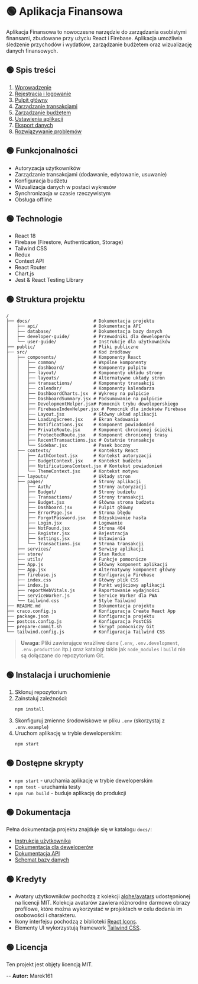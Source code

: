 # 🟢 Aplikacja Finansowa

Aplikacja Finansowa to nowoczesne narzędzie do zarządzania osobistymi finansami, zbudowane przy użyciu React i Firebase. Aplikacja umożliwia śledzenie przychodów i wydatków, zarządzanie budżetem oraz wizualizację danych finansowych.

## 🟢 Spis treści

1. [Wprowadzenie](#wprowadzenie)
2. [Rejestracja i logowanie](#rejestracja-i-logowanie)
3. [Pulpit główny](#pulpit-główny)
4. [Zarządzanie transakcjami](#zarządzanie-transakcjami)
5. [Zarządzanie budżetem](#zarządzanie-budżetem)
6. [Ustawienia aplikacji](#ustawienia-aplikacji)
7. [Eksport danych](#eksport-danych)
8. [Rozwiązywanie problemów](#rozwiązywanie-problemów)

## 🟢 Funkcjonalności

- Autoryzacja użytkowników
- Zarządzanie transakcjami (dodawanie, edytowanie, usuwanie)
- Konfiguracja budżetu
- Wizualizacja danych w postaci wykresów
- Synchronizacja w czasie rzeczywistym
- Obsługa offline

## 🟢 Technologie

- React 18
- Firebase (Firestore, Authentication, Storage)
- Tailwind CSS
- Redux
- Context API
- React Router
- Chart.js
- Jest & React Testing Library

## 🟢 Struktura projektu

```
/
├── docs/                        # Dokumentacja projektu
│   ├── api/                     # Dokumentacja API
│   ├── database/                # Dokumentacja bazy danych
│   ├── developer-guide/         # Przewodniki dla deweloperów
│   └── user-guide/              # Instrukcje dla użytkowników
├── public/                      # Pliki publiczne
├── src/                         # Kod źródłowy
│   ├── components/              # Komponenty React
│   │   ├── common/              # Wspólne komponenty
│   │   ├── dashboard/           # Komponenty pulpitu
│   │   ├── layout/              # Komponenty układu strony
│   │   ├── layouts/             # Alternatywne układy stron
│   │   ├── transactions/        # Komponenty transakcji
│   │   ├── calendar/            # Komponenty kalendarza
│   │   ├── DashboardCharts.jsx  # Wykresy na pulpicie
│   │   ├── DashboardSummary.jsx # Podsumowanie na pulpicie
│   │   ├── DevelopmentHelper.jsx# Pomocnik trybu deweloperskiego
│   │   ├── FirebaseIndexHelper.jsx # Pomocnik dla indeksów Firebase
│   │   ├── Layout.jsx           # Główny układ aplikacji
│   │   ├── LoadingScreen.jsx    # Ekran ładowania
│   │   ├── Notifications.jsx    # Komponent powiadomień
│   │   ├── PrivateRoute.jsx     # Komponent chronionej ścieżki
│   │   ├── ProtectedRoute.jsx   # Komponent chronionej trasy
│   │   ├── RecentTransactions.jsx # Ostatnie transakcje
│   │   └── Sidebar.jsx          # Pasek boczny
│   ├── contexts/                # Konteksty React
│   │   ├── AuthContext.jsx      # Kontekst autoryzacji
│   │   ├── BudgetContext.jsx    # Kontekst budżetu
│   │   ├── NotificationsContext.jsx # Kontekst powiadomień
│   │   └── ThemeContext.jsx     # Kontekst motywu
│   ├── layouts/                 # Układy stron
│   ├── pages/                   # Strony aplikacji
│   │   ├── Auth/                # Strony autoryzacji
│   │   ├── Budget/              # Strony budżetu
│   │   ├── Transactions/        # Strony transakcji
│   │   ├── Budget.jsx           # Główna strona budżetu
│   │   ├── Dashboard.jsx        # Pulpit główny
│   │   ├── ErrorPage.jsx        # Strona błędu
│   │   ├── ForgotPassword.jsx   # Odzyskiwanie hasła
│   │   ├── Login.jsx            # Logowanie
│   │   ├── NotFound.jsx         # Strona 404
│   │   ├── Register.jsx         # Rejestracja
│   │   ├── Settings.jsx         # Ustawienia
│   │   └── Transactions.jsx     # Strona transakcji
│   ├── services/                # Serwisy aplikacji
│   ├── store/                   # Stan Redux
│   ├── utils/                   # Funkcje pomocnicze
│   ├── App.js                   # Główny komponent aplikacji
│   ├── App.jsx                  # Alternatywny komponent główny
│   ├── firebase.js              # Konfiguracja Firebase
│   ├── index.css                # Główny plik CSS
│   ├── index.js                 # Punkt wejściowy aplikacji
│   ├── reportWebVitals.js       # Raportowanie wydajności
│   ├── serviceWorker.js         # Service Worker dla PWA
│   └── tailwind.css             # Style Tailwind
├── README.md                    # Dokumentacja projektu
├── craco.config.js              # Konfiguracja Create React App
├── package.json                 # Konfiguracja projektu
├── postcss.config.js            # Konfiguracja PostCSS
├── prepare-commit.sh            # Skrypt pomocniczy Git
└── tailwind.config.js           # Konfiguracja Tailwind CSS
```

> **Uwaga**: Pliki zawierające wrażliwe dane (`.env`, `.env.development`, `.env.production` itp.) oraz katalogi takie jak `node_modules` i `build` nie są dołączane do repozytorium Git.

## 🟢 Instalacja i uruchomienie

1. Sklonuj repozytorium
2. Zainstaluj zależności:
   ```bash
   npm install
   ```
3. Skonfiguruj zmienne środowiskowe w pliku `.env` (skorzystaj z `.env.example`)
4. Uruchom aplikację w trybie deweloperskim:
   ```bash
   npm start
   ```

## 🟢 Dostępne skrypty

- `npm start` - uruchamia aplikację w trybie deweloperskim
- `npm test` - uruchamia testy
- `npm run build` - buduje aplikację do produkcji

## 🟢 Dokumentacja

Pełna dokumentacja projektu znajduje się w katalogu `docs/`:

- [Instrukcja użytkownika](docs/user-guide/README.md)
- [Dokumentacja dla deweloperów](docs/developer-guide/README.md)
- [Dokumentacja API](docs/api/api.md)
- [Schemat bazy danych](docs/database/README.md)

## 🟢 Kredyty

- Avatary użytkowników pochodzą z kolekcji [alohe/avatars](https://github.com/alohe/avatars) udostępnionej na licencji MIT. Kolekcja avatarów zawiera różnorodne darmowe obrazy profilowe, które można wykorzystać w projektach w celu dodania im osobowości i charakteru.
- Ikony interfejsu pochodzą z biblioteki [React Icons](https://react-icons.github.io/react-icons/).
- Elementy UI wykorzystują framework [Tailwind CSS](https://tailwindcss.com/).

## 🟢 Licencja

Ten projekt jest objęty licencją MIT.

--
**Autor:** Marek161

